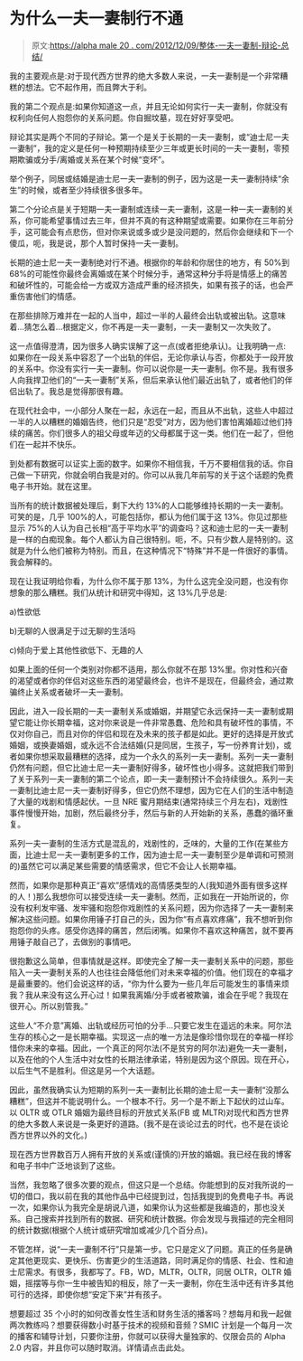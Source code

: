 # 为什么一夫一妻制行不通

> 原文:[https://alpha male 20 . com/2012/12/09/整体-一夫一妻制-辩论-总结/](https://alphamale20.com/2012/12/09/entire-monogamy-debate-summarized/)

我的主要观点是:对于现代西方世界的绝大多数人来说，一夫一妻制是一个非常糟糕的想法。它不起作用，而且弊大于利。

我的第二个观点是:如果你知道这一点，并且无论如何实行一夫一妻制，你就没有权利向任何人抱怨你的关系问题。你自掘坟墓，现在好好享受吧。

辩论其实是两个不同的子辩论。第一个是关于长期的一夫一妻制，或“迪士尼一夫一妻制”，我的定义是任何一种预期持续至少三年或更长时间的一夫一妻制，零预期欺骗或分手/离婚或关系在某个时候“变坏”。

举个例子，同居或结婚是迪士尼一夫一妻制的例子，因为这是一夫一妻制持续“余生”的时候，或者至少持续很多很多年。

第二个分论点是关于短期一夫一妻制或连续一夫一妻制，这是一种一夫一妻制的关系，你可能希望事情过去三年，但并不真的有这种期望或需要。如果你在三年前分手，这可能会有点悲伤，但对你来说或多或少是没问题的，然后你会继续和下一个傻瓜，呃，我是说，那个人暂时保持一夫一妻制。

长期的迪士尼一夫一妻制绝对行不通。根据你的年龄和你居住的地方，有 50%到 68%的可能性你最终会离婚或在某个时候分手，通常这种分手将是情感上的痛苦和破坏性的，可能会给一方或双方造成严重的经济损失，如果有孩子的话，也会严重伤害他们的情感。

在那些排除万难并在一起的人当中，超过一半的人最终会出轨或被出轨。这意味着...猜怎么着...根据定义，你不再是一夫一妻制，一夫一妻制又一次失败了。

这一点值得澄清，因为很多人确实误解了这一点(或者拒绝承认)。让我明确一点:如果你在一段关系中容忍了一个出轨的伴侣，无论你承认与否，你都处于一段开放的关系中。你没有实行一夫一妻制。你可以说你是一夫一妻制。你不是。我有很多人向我捍卫他们的“一夫一妻制”关系，但后来承认他们最近出轨了，或者他们的伴侣出轨了。我总是觉得那很有趣。

在现代社会中，一小部分人聚在一起，永远在一起，而且从不出轨，这些人中超过一半的人以糟糕的婚姻告终，他们只是“忍受”对方，因为他们害怕离婚超过他们持续的痛苦。你们很多人的祖父母或年迈的父母都属于这一类。他们在一起了，但他们在一起并不快乐。

到处都有数据可以证实上面的数字。如果你不相信我，千万不要相信我的话。你自己做一下研究，你就会明白我是对的。你可以从我几年前写的关于这个话题的免费电子书开始。就在这里。

当所有的统计数据被处理后，剩下大约 13%的人口能够维持长期的一夫一妻制。可笑的是，几乎 100%的人，可能包括你，都认为他们属于这 13%。你见过那些显示 75%的人认为自己长相“高于平均水平”的调查吗？这和迪士尼的一夫一妻制是一样的白痴现象。每个人都认为自己很特别。呃，不。只有少数人是特别的。这就是为什么他们被称为特别。而且，在这种情况下“特殊”并不是一件很好的事情。我会解释的。

现在让我证明给你看，为什么你不属于那 13%，为什么这完全没问题，也没有你想象的那么糟糕。我们从统计和研究中得知，这 13%几乎总是:

a)性欲低

b)无聊的人很满足于过无聊的生活吗

c)倾向于爱上其他性欲低下、无趣的人

如果上面的任何一个类别对你都不适用，那么你就不在那 13%里。你对性和兴奋的渴望或者你的伴侣对这些东西的渴望最终会，也许不是现在，但最终会，通过欺骗终止关系或者破坏一夫一妻制。

因此，进入一段长期的一夫一妻制关系或婚姻，并期望它永远保持一夫一妻制或期望它能让你长期幸福，这对你来说是一件非常愚蠢、危险和具有破坏性的事情，不仅对你自己，而且对你的伴侣和现在及未来的孩子都是如此。更好的选择是开放式婚姻，或换妻婚姻，或永远不合法结婚(只是同居，生孩子，写一份养育计划)，或者如果你想采取最糟糕的选择，成为一个永久的系列一夫一妻制。系列一夫一妻制仍然有问题，但它比迪士尼一夫一妻制好得多，破坏性也小得多。这就把我们带到了关于系列一夫一妻制的第二个论点，即一夫一妻制预计不会持续很久。系列一夫一妻制比迪士尼一夫一妻制好得多，但它仍然不理想，因为它在人们的生活中制造了大量的戏剧和情感起伏。一旦 NRE 蜜月期结束(通常持续三个月左右)，戏剧性事件慢慢开始，加剧，然后最终分手，然后与新的人开始新的关系，愚蠢的循环重复。

系列一夫一妻制的生活方式是混乱的，戏剧性的，乏味的，大量的工作(在某些方面，比迪士尼一夫一妻制更多的工作，因为迪士尼一夫一妻制至少是单调和可预测的)虽然它可以满足某些需要的情感需求，但它不会让人长期幸福。

然而，如果你是那种真正“喜欢”感情戏的高情感类型的人(我知道外面有很多这样的人！)那么我想你可以接受连续一夫一妻制。然而，正如我在一开始所说的，你没有权利发牢骚、发牢骚和抱怨你戏剧性的关系问题，因为你选择了一夫一妻制来解决这些问题。如果你用锤子打自己的头，因为你“有点喜欢疼痛”，我不想听到你抱怨你的头疼。感受你选择的痛苦，然后闭嘴。如果你不喜欢这种痛苦，就不要再用锤子敲自己了，去做别的事情吧。

很抱歉这么简单，但事情就是这样。即使完全了解一夫一妻制关系中的问题，那些陷入一夫一妻制关系的人也往往会降低他们对未来幸福的价值。他们现在的幸福才是最重要的。他们会说这样的话，“你为什么要为一些几年后可能发生的事情来烦我？我从来没有这么开心过！如果我离婚/分手或者被欺骗，谁会在乎呢？我现在很开心。所以别管我。”

这些人“不介意”离婚、出轨或经历可怕的分手...只要它发生在遥远的未来。阿尔法生存的核心之一是长期幸福。实现这一点的唯一方法是像珍惜你现在的幸福一样珍惜你未来的幸福。因此，一个真正的阿尔法(不是贫穷的阿尔法)避免一夫一妻制，以及在他的个人生活中对女性的长期法律承诺，特别是因为这个原因。现在开心，以后生气不是胜利。但这是另一个大话题。

因此，虽然我确实认为短期的系列一夫一妻制比长期的迪士尼一夫一妻制“没那么糟糕”，但这并不能说明什么。一个根本不行。另一个是不断上下起伏的过山车。以 OLTR 或 OTLR 婚姻为最终目标的开放式关系(FB 或 MLTR)对现代和西方世界的绝大多数人来说是一条更好的道路。(我不是在谈论过去的时代，也不是在谈论西方世界以外的文化。)

现在西方世界数百万人拥有开放的关系或(谨慎的)开放的婚姻。我已经在我的博客和电子书中广泛地谈到了这些。

当然，我忽略了很多次要的观点，但这只是一个总结。你能想到的反对我所说的一切的借口，我以前在我的其他作品中已经提到过，包括我提到的免费电子书。再说一次，如果你认为我完全是胡说八道，如果你认为这些都是我编造的，那也没关系。自己搜索并找到所有的数据、研究和统计数据。你会发现与我描述的完全相同的统计数据(根据个人统计或研究增加或减少几个百分点)。

不管怎样，说“一夫一妻制不行”只是第一步。它只是定义了问题。真正的任务是确定其他更现实、更快乐、伤害更少的生活道路，同时满足你的情感、社会、性和迪士尼需求。有很多，我都写了。FB，WD，MLTR，OLTR，同居 OLTR，OLTR 婚姻，摇摆等与你一生中被告知的相反，除了一夫一妻制，你在生活中还有许多其他可行的选择，即使你想“安定下来”并有孩子。

想要超过 35 个小时的如何改善女性生活和财务生活的播客吗？想每月和我一起做两次教练吗？想要获得数小时基于技术的视频和音频？SMIC 计划是一个每月一次的播客和辅导计划，只要你注册，你就可以获得大量独家的、仅限会员的 Alpha 2.0 内容，并且你可以随时取消。详情请点击此处。